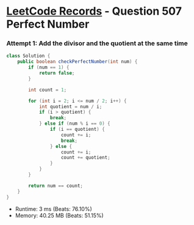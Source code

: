 # [LeetCode Records](../README.md) - Question 507 Perfect Number

### Attempt 1: Add the divisor and the quotient at the same time
```java
class Solution {
    public boolean checkPerfectNumber(int num) {
        if (num == 1) {
            return false;
        }

        int count = 1;

        for (int i = 2; i <= num / 2; i++) {
            int quotient = num / i;
            if (i > quotient) {
                break;
            } else if (num % i == 0) {
                if (i == quotient) {
                    count += i;
                    break;
                } else {
                    count += i;
                    count += quotient;
                }
            }
        }

        return num == count;
    }
}
```
- Runtime: 3 ms (Beats: 76.10%)
- Memory: 40.25 MB (Beats: 51.15%)

<br>
